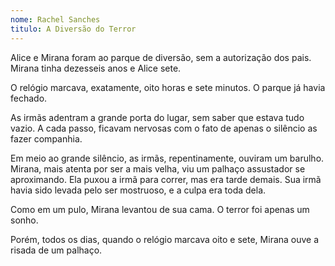 ```yaml
---
nome: Rachel Sanches
titulo: A Diversão do Terror
---
```


Alice e Mirana foram ao parque de diversão, sem a autorização dos pais. Mirana tinha dezesseis anos e Alice sete.

O relógio marcava, exatamente, oito horas e sete minutos. O parque já havia fechado.

As irmãs adentram a grande porta do lugar, sem saber que estava tudo vazio. A cada passo, ficavam nervosas com o fato de apenas o silêncio as fazer companhia.

Em meio ao grande silêncio, as irmãs, repentinamente, ouviram um barulho. Mirana, mais atenta por ser a mais velha, viu um palhaço assustador se aproximando. Ela puxou a irmã para correr, mas era tarde demais. Sua irmã havia sido levada pelo ser mostruoso, e a culpa era toda dela.

Como em um pulo, Mirana levantou de sua cama. O terror foi apenas um sonho.

Porém, todos os dias, quando o relógio marcava oito e sete, Mirana ouve a risada de um palhaço.  
 


